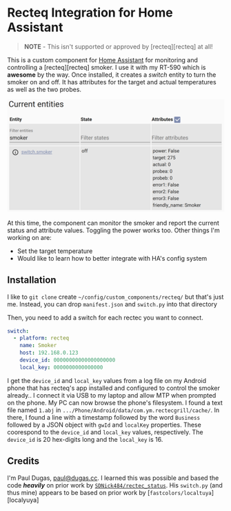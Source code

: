 # Recteq Integration for Home Assistant

> **NOTE** - This isn't supported or approved by [recteq][recteq] at all!

This is a custom component for [Home Assistant](https://homeassistant.io) for
monitoring and controlling a [recteq][recteq] smoker. I use it with my RT-590
which is **awesome** by the way. Once installed, it creates a _switch_ entity
to turn the smoker on and off. It has attributes for the target and actual
temperatures as well as the two probes.

![Screenshot](screenshot.png)

At this time, the component can monitor the smoker and report the current
status and attribute values. Toggling the power works too. Other things I'm
working on are:

* Set the target temperature
* Would like to learn how to better integrate with HA's config system

## Installation

I like to `git clone` create `~/config/custom_components/recteq/` but that's
just me. Instead, you can drop `manifest.json` and `switch.py` into that
directory

Then, you need to add a switch for each rectec you want to connect.

```yaml
switch:
  - platform: recteq
    name: Smoker
    host: 192.168.0.123
    device_id: 00000000000000000000
    local_key: 0000000000000000
```

I get the `device_id` and `local_key` values from a log file on my Android
phone that has recteq's app installed and configured to control the smoker
already.. I connect it via USB to my laptop and allow MTP when prompted on the
phone. My PC can now browse the phone's filesystem. I found a text file named
`1.abj` in `.../Phone/Android/data/com.ym.rectecgrill/cache/`. In there, I
found a line with a timestamp followed by the word `Business` followed by a
JSON object with `gwId` and `localKey` properties. These coorespond to the
`device_id` and `local_key` values, respectively. The `device_id` is 20
hex-digits long and the `local_key` is 16.

## Credits

I'm Paul Dugas, <paul@dugas.cc>. I learned this was possible and based the code
***heavily*** on prior work by [`SDNick484/rectec_status`][rectec_status]. His
`switch.py` (and thus mine) appears to be based on prior work by
[`fastcolors/localtuya`][localyuya]

[rectec]: https://www.recteq.com/
[rectec_status]: https://github.com/SDNick484/rectec_status
[localtuya]: https://github.com/fastcolors/localtuya
